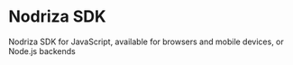 
# Nodriza SDK

Nodriza SDK for JavaScript, available for browsers and mobile devices, or Node.js backends 
